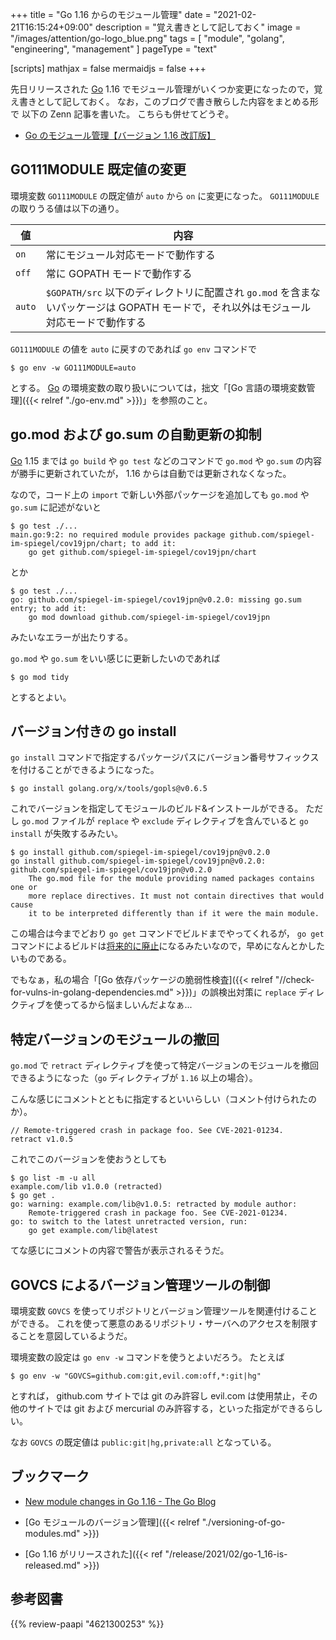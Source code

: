 +++
title = "Go 1.16 からのモジュール管理"
date =  "2021-02-21T16:15:24+09:00"
description = "覚え書きとして記しておく"
image = "/images/attention/go-logo_blue.png"
tags = [ "module", "golang", "engineering", "management" ]
pageType = "text"

[scripts]
  mathjax = false
  mermaidjs = false
+++

先日リリースされた [Go] 1.16 でモジュール管理がいくつか変更になったので，覚え書きとして記しておく。
なお，このブログで書き散らした内容をまとめる形で 以下の Zenn 記事を書いた。
こちらも併せてどうぞ。

- [Go のモジュール管理【バージョン 1.16 改訂版】](https://zenn.dev/spiegel/articles/20210223-go-module-aware-mode)

## GO111MODULE 既定値の変更

環境変数 `GO111MODULE` の既定値が `auto` から `on` に変更になった。
`GO111MODULE` の取りうる値は以下の通り。

| 値     | 内容 |
| ------ | ---- |
| `on`   | 常にモジュール対応モードで動作する |
| `off`  | 常に GOPATH モードで動作する  |
| `auto` | `$GOPATH/src` 以下のディレクトリに配置され `go.mod` を含まないパッケージは GOPATH モードで，それ以外はモジュール対応モードで動作する |

`GO111MODULE` の値を `auto` に戻すのであれば `go env` コマンドで

```text
$ go env -w GO111MODULE=auto
```

とする。
[Go] の環境変数の取り扱いについては，拙文「[Go 言語の環境変数管理]({{< relref "./go-env.md" >}})」を参照のこと。

## go.mod および go.sum の自動更新の抑制

[Go] 1.15 までは `go build` や `go test` などのコマンドで `go.mod` や `go.sum` の内容が勝手に更新されていたが， 1.16 からは自動では更新されなくなった。

なので，コード上の `import` で新しい外部パッケージを追加しても `go.mod` や `go.sum` に記述がないと

```text
$ go test ./...
main.go:9:2: no required module provides package github.com/spiegel-im-spiegel/cov19jpn/chart; to add it:
	go get github.com/spiegel-im-spiegel/cov19jpn/chart
```

とか

```text
$ go test ./...
go: github.com/spiegel-im-spiegel/cov19jpn@v0.2.0: missing go.sum entry; to add it:
	go mod download github.com/spiegel-im-spiegel/cov19jpn
```

みたいなエラーが出たりする。

`go.mod` や `go.sum` をいい感じに更新したいのであれば

```text
$ go mod tidy
```

とするとよい。

## バージョン付きの go install

`go install` コマンドで指定するパッケージパスにバージョン番号サフィックスを付けることができるようになった。

```text
$ go install golang.org/x/tools/gopls@v0.6.5
```

これでバージョンを指定してモジュールのビルド&インストールができる。
ただし `go.mod` ファイルが `replace` や `exclude` ディレクティブを含んでいると `go install` が失敗するみたい。

```text
$ go install github.com/spiegel-im-spiegel/cov19jpn@v0.2.0
go install github.com/spiegel-im-spiegel/cov19jpn@v0.2.0: github.com/spiegel-im-spiegel/cov19jpn@v0.2.0
	The go.mod file for the module providing named packages contains one or
	more replace directives. It must not contain directives that would cause
	it to be interpreted differently than if it were the main module.
```

この場合は今までどおり `go get` コマンドでビルドまでやってくれるが， `go get` コマンドによるビルドは[将来的に廃止](https://github.com/golang/go/issues/43684 "cmd/go: deprecate installing binaries using 'go get' in Go 1.17 and make 'go get -d' the default behavior · Issue #43684 · golang/go")になるみたいなので，早めになんとかしたいものである。

でもなぁ，私の場合「[Go 依存パッケージの脆弱性検査]({{< relref "//check-for-vulns-in-golang-dependencies.md" >}})」の誤検出対策に `replace` ディレクティブを使ってるから悩ましいんだよなぁ...

## 特定バージョンのモジュールの撤回

`go.mod` で `retract` ディレクティブを使って特定バージョンのモジュールを撤回できるようになった（`go` ディレクティブが `1.16` 以上の場合）。

こんな感じにコメントとともに指定するといいらしい（コメント付けられたのか）。

```text
// Remote-triggered crash in package foo. See CVE-2021-01234.
retract v1.0.5
```

これでこのバージョンを使おうとしても

```text
$ go list -m -u all
example.com/lib v1.0.0 (retracted)
$ go get .
go: warning: example.com/lib@v1.0.5: retracted by module author:
    Remote-triggered crash in package foo. See CVE-2021-01234.
go: to switch to the latest unretracted version, run:
    go get example.com/lib@latest
```

てな感じにコメントの内容で警告が表示されるそうだ。

## GOVCS によるバージョン管理ツールの制御

環境変数 `GOVCS` を使ってリポジトリとバージョン管理ツールを関連付けることができる。
これを使って悪意のあるリポジトリ・サーバへのアクセスを制限することを意図しているようだ。

環境変数の設定は `go env -w` コマンドを使うとよいだろう。
たとえば

```text
$ go env -w "GOVCS=github.com:git,evil.com:off,*:git|hg"
```

とすれば， github.com サイトでは git のみ許容し evil.com は使用禁止，その他のサイトでは git および mercurial のみ許容する，といった指定ができるらしい。

なお `GOVCS` の既定値は `public:git|hg,private:all` となっている。

## ブックマーク

- [New module changes in Go 1.16 - The Go Blog](https://blog.golang.org/go116-module-changes)

- [Go モジュールのバージョン管理]({{< relref "./versioning-of-go-modules.md" >}})
- [Go 1.16 がリリースされた]({{< ref "/release/2021/02/go-1_16-is-released.md" >}})

[Go]: https://golang.org/ "The Go Programming Language"

## 参考図書

{{% review-paapi "4621300253" %}} <!-- プログラミング言語Go -->
